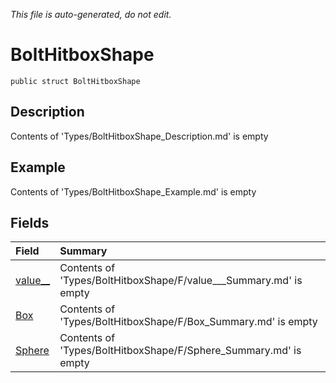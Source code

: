 *This file is auto-generated, do not edit.*

# BoltHitboxShape
`public struct BoltHitboxShape`
## Description
Contents of 'Types/BoltHitboxShape_Description.md' is empty
## Example
Contents of 'Types/BoltHitboxShape_Example.md' is empty
## Fields
| Field | Summary |
|:-----|:--------|
|[value__](BoltHitboxShape/F/value__.md)|Contents of 'Types/BoltHitboxShape/F/value___Summary.md' is empty|
|[Box](BoltHitboxShape/F/Box.md)|Contents of 'Types/BoltHitboxShape/F/Box_Summary.md' is empty|
|[Sphere](BoltHitboxShape/F/Sphere.md)|Contents of 'Types/BoltHitboxShape/F/Sphere_Summary.md' is empty|
